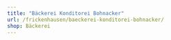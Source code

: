 ```yaml
---
title: "Bäckerei Konditorei Bohnacker"
url: /frickenhausen/baeckerei-konditorei-bohnacker/
shop: Bäckerei
---
```

